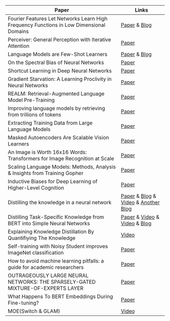 Paper | Links | 
------------  |------
Fourier Features Let Networks Learn High Frequency Functions in Low Dimensional Domains |[Paper](https://arxiv.org/abs/2006.10739) & [Blog](https://bmild.github.io/fourfeat/index.html)
Perceiver: General Perception with Iterative Attention | [Paper](https://arxiv.org/abs/2103.03206)
Language Models are Few-Shot Learners | [Paper](https://arxiv.org/pdf/2005.14165.pdf) & [Blog](https://docs.cohere.ai/)
On the Spectral Bias of Neural Networks | [Paper](https://arxiv.org/pdf/1806.08734.pdf)
Shortcut Learning in Deep Neural Networks | [Paper](https://arxiv.org/pdf/2004.07780.pdf)
Gradient Starvation: A Learning Proclivity in Neural Networks | [Paper](https://arxiv.org/abs/2011.09468)
REALM: Retrieval-Augmented Language Model Pre-Training | [Paper](https://arxiv.org/abs/2002.08909)
Improving language models by retrieving from trillions of tokens | [Paper](https://arxiv.org/abs/2112.04426)
Extracting Training Data from Large Language Models | [Paper](https://arxiv.org/abs/2012.07805)
Masked Autoencoders Are Scalable Vision Learners |[Paper](https://arxiv.org/abs/2111.06377)
An Image is Worth 16x16 Words: Transformers for Image Recognition at Scale | [Paper](https://arxiv.org/abs/2010.11929)
Scaling Language Models: Methods, Analysis & Insights from Training Gopher | [Paper](https://storage.googleapis.com/deepmind-media/research/language-research/Training%20Gopher.pdf)
Inductive Biases for Deep Learning of Higher-Level Cognition | [Paper](https://arxiv.org/pdf/2011.15091.pdf)
Distilling the knowledge in a neural network | [Paper](https://arxiv.org/abs/1503.02531) & [Blog](https://wandb.ai/authors/knowledge-distillation/reports/Distilling-Knowledge-in-Neural-Networks--VmlldzoyMjkxODk) & [Video](https://www.youtube.com/watch?v=k63qGsH1jLo&t=986s) & [Another Blog](https://blog.floydhub.com/knowledge-distillation/)
Distilling Task-Specific Knowledge from BERT into Simple Neural Networks | [Paper](https://arxiv.org/pdf/1903.12136.pdf) & [Video](https://www.youtube.com/watch?v=Xji8NmL3FvQ&t=636s) & [Video](https://www.youtube.com/watch?v=AKCPPvaz8tU&t=1955s) & [Blog](https://blog.floydhub.com/knowledge-distillation/)
Explaining Knowledge Distillation By Quantifiying The Knowledge | [Video](https://www.youtube.com/watch?v=IBfQfuKA0Y8)
Self-training with Noisy Student improves ImageNet classification | [Paper](https://arxiv.org/abs/1911.04252)
How to avoid machine learning pitfalls: a guide for academic researchers | [Paper](https://arxiv.org/pdf/2108.02497.pdf)
OUTRAGEOUSLY LARGE NEURAL NETWORKS: THE SPARSELY-GATED MIXTURE-OF-EXPERTS LAYER | [Paper](https://arxiv.org/abs/1701.06538)
What Happens To BERT Embeddings During Fine-tuning? | [Paper](https://arxiv.org/pdf/2004.14448)
MOE(Switch & GLAM) | [Video](https://youtu.be/U8J32Z3qV8s)
